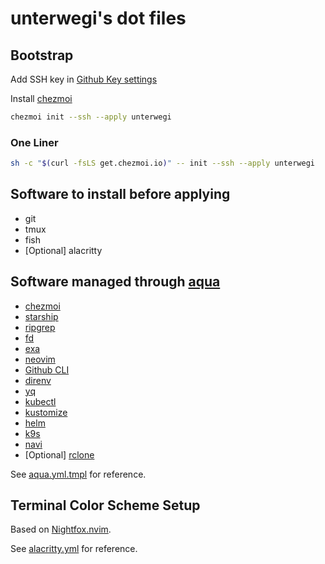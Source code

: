 # unterwegi's dot files

## Bootstrap

Add SSH key in [Github Key settings](https://github.com/settings/keys)

Install [chezmoi](https://www.chezmoi.io/install/)

```bash
chezmoi init --ssh --apply unterwegi
```

### One Liner

```bash
sh -c "$(curl -fsLS get.chezmoi.io)" -- init --ssh --apply unterwegi
```

## Software to install before applying

- git
- tmux
- fish
- [Optional] alacritty

## Software managed through [aqua](https://github.com/aquaproj/aqua)

- [chezmoi](https://github.com/twpayne/chezmoi)
- [starship](https://github.com/starship/starship)
- [ripgrep](https://github.com/BurntSushi/ripgrep)
- [fd](https://github.com/sharkdp/fd)
- [exa](https://github.com/ogham/exa)
- [neovim](https://github.com/neovim/neovim)
- [Github CLI](https://github.com/cli/cli)
- [direnv](https://github.com/direnv/direnv)
- [yq](https://github.com/mikefarah/yq)
- [kubectl](https://github.com/kubernetes/kubectl)
- [kustomize](https://github.com/kubernetes-sigs/kustomize)
- [helm](https://github.com/helm/helm)
- [k9s](https://github.com/derailed/k9s)
- [navi](https://github.com/denisidoro/navi)
- [Optional] [rclone](https://github.com/rclone/rclone)

See [aqua.yml.tmpl](private_dot_config/aqua.yaml.tmpl) for reference.

## Terminal Color Scheme Setup

Based on [Nightfox.nvim](https://github.com/EdenEast/nightfox.nvim).

See [alacritty.yml](private_dot_config/alacritty/alacritty.yml) for reference.
